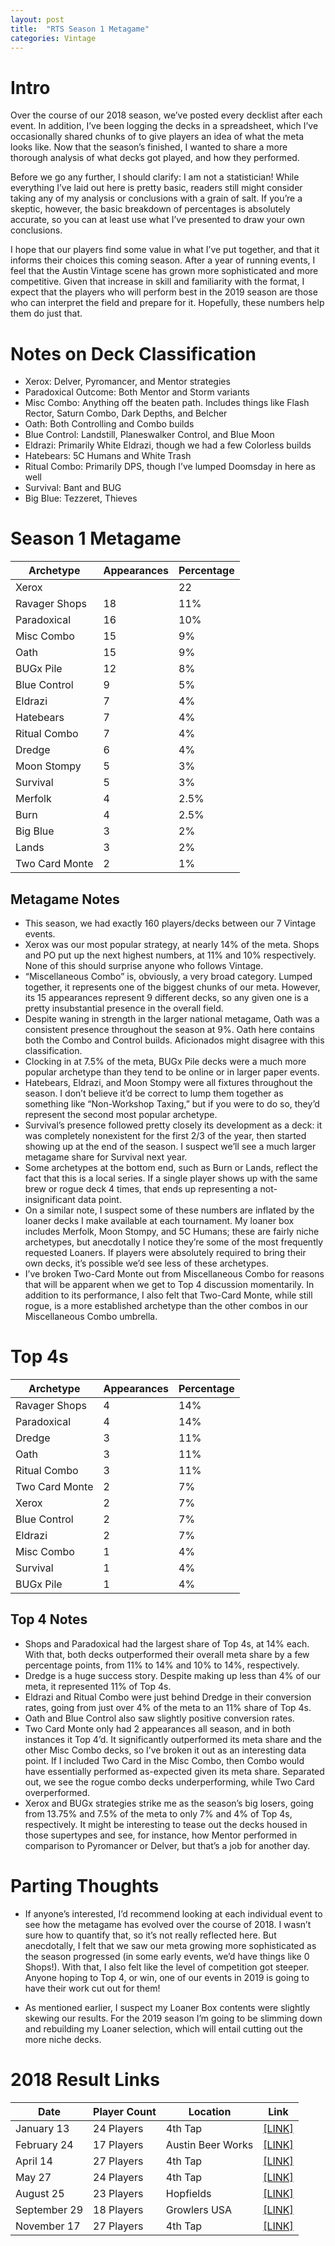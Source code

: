 ```yaml
---
layout: post
title:  "RTS Season 1 Metagame"
categories: Vintage
---
```



# Intro

Over the course of our 2018 season, we’ve posted every decklist after each event. In addition,
I’ve been logging the decks in a spreadsheet, which I’ve occasionally shared chunks of to give
players an idea of what the meta looks like. Now that the season’s finished, I wanted to share a
more thorough analysis of what decks got played, and how they performed.

Before we go any further, I should clarify: I am not a statistician! While everything I’ve laid
out here is pretty basic, readers still might consider taking any of my analysis or conclusions
with a grain of salt. If you’re a skeptic, however, the basic breakdown of percentages is
absolutely accurate, so you can at least use what I’ve presented to draw your own conclusions.

I hope that our players find some value in what I’ve put together, and that it informs their
choices this coming season. After a year of running events, I feel that the Austin Vintage scene
has grown more sophisticated and more competitive. Given that increase in skill and familiarity
with the format, I expect that the players who will perform best in the 2019 season are those who
can interpret the field and prepare for it. Hopefully, these numbers help them do just that.

# Notes on Deck Classification

* Xerox: Delver, Pyromancer, and Mentor strategies
* Paradoxical Outcome: Both  Mentor and Storm variants
* Misc Combo: Anything off the beaten path. Includes things like Flash Rector, Saturn Combo, Dark
Depths, and Belcher
* Oath: Both Controlling and Combo builds
* Blue Control: Landstill, Planeswalker Control, and Blue Moon
* Eldrazi: Primarily White Eldrazi, though we had a few Colorless builds
* Hatebears: 5C Humans and White Trash
* Ritual Combo: Primarily DPS, though I’ve lumped Doomsday in here as well
* Survival: Bant and BUG
* Big Blue: Tezzeret, Thieves

# Season 1 Metagame

| Archetype | Appearances | Percentage |
|-|-|-|
| Xerox | | 22 | 13% |
| Ravager Shops | 18 | 11% |
| Paradoxical | 16 | 10% |
| Misc Combo | 15 | 9% |
| Oath | 15 | 9% |
| BUGx Pile | 12 | 8% |
| Blue Control | 9 | 5% |
| Eldrazi | 7 | 4% |
| Hatebears | 7 | 4% |
| Ritual Combo | 7 | 4% |
| Dredge | 6 | 4% |
| Moon Stompy | 5 | 3% |
| Survival | 5 | 3% |
| Merfolk | 4 | 2.5% |
| Burn | 4 | 2.5% |
| Big Blue | 3 | 2% |
| Lands | 3 | 2% |
| Two Card Monte | 2 | 1% |


##  Metagame Notes

* This season, we had exactly 160 players/decks between our 7 Vintage events.
* Xerox was our most popular strategy, at nearly 14% of the meta. Shops and PO put up the next
highest numbers, at 11% and 10% respectively. None of this should surprise anyone who follows
Vintage.
* “Miscellaneous Combo” is, obviously, a very broad category. Lumped together, it represents
one of the biggest chunks of our meta. However, its 15 appearances represent 9 different decks, so
any given one is a pretty insubstantial presence in the overall field.
* Despite waning in strength in the larger national metagame, Oath was a consistent presence
throughout the season at 9%. Oath here contains both the Combo and Control builds. Aficionados
might disagree with this classification.
* Clocking in at 7.5% of the meta, BUGx Pile decks were a much more popular archetype than they
tend to be online or in larger paper events.
* Hatebears, Eldrazi, and Moon Stompy were all fixtures throughout the season. I don’t believe
it’d be correct to lump them together as something like “Non-Workshop Taxing,” but if you
were to do so, they’d represent the second most popular archetype.
* Survival’s presence followed pretty closely its development as a deck: it was completely
nonexistent for the first 2/3 of the year, then started showing up at the end of the season. I
suspect we’ll see a much larger metagame share for Survival next year.
* Some archetypes at the bottom end, such as Burn or Lands, reflect the fact that this is a local
series. If a single player shows up with the same brew or rogue deck 4 times, that ends up
representing a not-insignificant data point.
* On a similar note, I suspect some of these numbers are inflated by the loaner decks I make
available at each tournament. My loaner box includes Merfolk, Moon Stompy, and 5C Humans; these are
fairly niche archetypes, but anecdotally I notice they’re some of the most frequently requested
Loaners. If players were absolutely required to bring their own decks, it’s possible we’d see
less of these archetypes.
* I’ve broken Two-Card Monte out from Miscellaneous Combo for reasons that will be apparent when
we get to Top 4 discussion momentarily. In addition to its performance, I also felt that Two-Card
Monte, while still rogue, is a more established archetype than the other combos in our
Miscellaneous Combo umbrella.

# Top 4s

| Archetype | Appearances | Percentage |
|-|-|-|
| Ravager Shops | 4 | 14% |
| Paradoxical | 4 | 14% |
| Dredge | 3 | 11% |
| Oath | 3 | 11% |
| Ritual Combo | 3 | 11% |
| Two Card Monte | 2 | 7% |
| Xerox | 2 | 7% |
| Blue Control | 2 | 7% |
| Eldrazi | 2 | 7% |
| Misc Combo  | 1 | 4% |
| Survival | 1 | 4% |
| BUGx Pile | 1 | 4% |

##  Top 4 Notes

* Shops and Paradoxical had the largest share of Top 4s, at 14% each. With that, both decks
outperformed their overall meta share by a few percentage points, from 11% to 14% and 10% to 14%,
respectively.
* Dredge is a huge success story. Despite making up less than 4% of our meta, it represented 11% of
Top 4s.
* Eldrazi and Ritual Combo were just behind Dredge in their conversion rates, going from just over
4% of the meta to an 11% share of Top 4s.
* Oath and Blue Control also saw slightly positive conversion rates.
* Two Card Monte only had 2 appearances all season, and in both instances it Top 4’d. It
significantly outperformed its meta share and the other Misc Combo decks, so I’ve broken it out
as an interesting data point. If I included Two Card in the Misc Combo, then Combo would have
essentially performed as-expected given its meta share. Separated out, we see the rogue combo decks
underperforming, while Two Card overperformed.
* Xerox and BUGx strategies strike me as the season’s big losers, going from 13.75% and 7.5% of
the meta to only 7% and 4% of Top 4s, respectively. It might be interesting to tease out the decks
housed in those supertypes and see, for instance, how Mentor performed in comparison to Pyromancer
or Delver, but that’s a job for another day.

# Parting Thoughts

* If anyone’s interested, I’d recommend looking at each individual event to see how the
metagame has evolved over the course of 2018. I wasn’t sure how to quantify that, so it’s not
really reflected here. But anecdotally, I felt that we saw our meta growing more sophisticated as
the season progressed (in some early events, we’d have things like 0 Shops!). With that, I also
felt like the level of competition got steeper. Anyone hoping to Top 4, or win, one of our events
in 2019 is going to have their work cut out for them!
-	As mentioned earlier, I suspect my Loaner Box contents were slightly skewing our results.
For the 2019 season I’m going to be slimming down and rebuilding my Loaner selection, which will
entail cutting out the more niche decks.

# 2018 Result Links

| Date | Player Count | Location | Link |
|-|-|-|-|
| January 13 | 24 Players | 4th Tap | [[LINK]](/s1q1_results) |
| February 24 | 17 Players | Austin Beer Works| [[LINK]](s1q2_results) |
| April 14 | 27 Players | 4th Tap| [[LINK]](s1q3_results) |
| May 27 | 24 Players | 4th Tap| [[LINK]](s1q4_results) |
| August 25 | 23 Players | Hopfields| [[LINK]](s1q6_results) |
|September 29 | 18 Players | Growlers USA | [[LINK]](s1q7_results) |
| November 17 | 27 Players | 4th Tap| [[LINK]](s1q8_results) |
